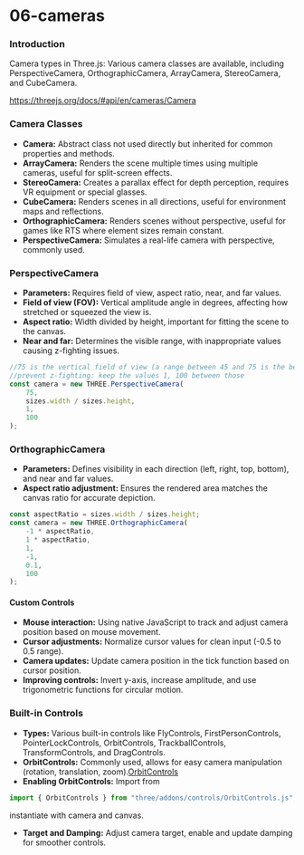 # 06-cameras

### Introduction

Camera types in Three.js: Various camera classes are available, including PerspectiveCamera, OrthographicCamera, ArrayCamera, StereoCamera, and CubeCamera.

https://threejs.org/docs/#api/en/cameras/Camera

### Camera Classes

- **Camera:** Abstract class not used directly but inherited for common properties and methods.
- **ArrayCamera:** Renders the scene multiple times using multiple cameras, useful for split-screen effects.
- **StereoCamera:** Creates a parallax effect for depth perception, requires VR equipment or special glasses.
- **CubeCamera:** Renders scenes in all directions, useful for environment maps and reflections.
- **OrthographicCamera:** Renders scenes without perspective, useful for games like RTS where element sizes remain constant.
- **PerspectiveCamera:** Simulates a real-life camera with perspective, commonly used.

### PerspectiveCamera

- **Parameters:** Requires field of view, aspect ratio, near, and far values.
- **Field of view (FOV):** Vertical amplitude angle in degrees, affecting how stretched or squeezed the view is.
- **Aspect ratio:** Width divided by height, important for fitting the scene to the canvas.
- **Near and far:** Determines the visible range, with inappropriate values causing z-fighting issues.

```js
//75 is the vertical field of view (a range between 45 and 75 is the best)
//prevent z-fighting: keep the values 1, 100 between those
const camera = new THREE.PerspectiveCamera(
	75,
	sizes.width / sizes.height,
	1,
	100
);
```

### OrthographicCamera

- **Parameters:** Defines visibility in each direction (left, right, top, bottom), and near and far values.
- **Aspect ratio adjustment:** Ensures the rendered area matches the canvas ratio for accurate depiction.

```js
const aspectRatio = sizes.width / sizes.height;
const camera = new THREE.OrthographicCamera(
	-1 * aspectRatio,
	1 * aspectRatio,
	1,
	-1,
	0.1,
	100
);
```

#### Custom Controls

- **Mouse interaction:** Using native JavaScript to track and adjust camera position based on mouse movement.
- **Cursor adjustments:** Normalize cursor values for clean input (-0.5 to 0.5 range).
- **Camera updates:** Update camera position in the tick function based on cursor position.
- **Improving controls:** Invert y-axis, increase amplitude, and use trigonometric functions for circular motion.

### Built-in Controls

- **Types:** Various built-in controls like FlyControls, FirstPersonControls, PointerLockControls, OrbitControls, TrackballControls, TransformControls, and DragControls.
- **OrbitControls:** Commonly used, allows for easy camera manipulation (rotation, translation, zoom).[OrbitControls](https://threejs.org/docs/#examples/en/controls/OrbitControls)
- **Enabling OrbitControls:** Import from

```js
import { OrbitControls } from "three/addons/controls/OrbitControls.js";
```

instantiate with camera and canvas.

- **Target and Damping:** Adjust camera target, enable and update damping for smoother controls.
